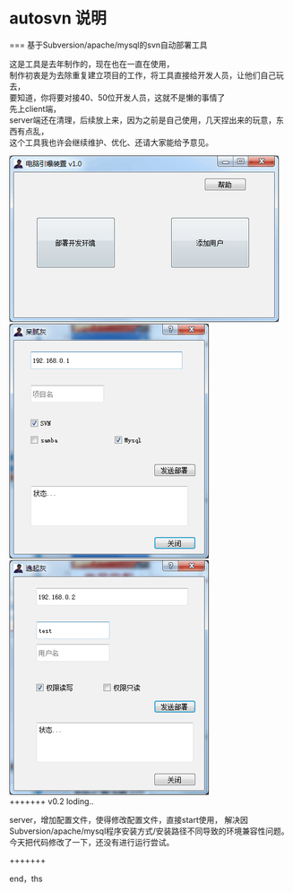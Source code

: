 # autosvn 说明
===
基于Subversion/apache/mysql的svn自动部署工具


这是工具是去年制作的，现在也在一直在使用，<br>
制作初衷是为去除重复建立项目的工作，将工具直接给开发人员，让他们自己玩去，<br>
要知道，你将要对接40、50位开发人员，这就不是懒的事情了<br>
先上client端，<br>
server端还在清理，后续放上来，因为之前是自己使用，几天捏出来的玩意，东西有点乱，<br>
这个工具我也许会继续维护、优化、还请大家能给予意见。<br>

![](https://raw.githubusercontent.com/wangwuli/autosvn/master/gihub/main.png)  <br>
![](https://raw.githubusercontent.com/wangwuli/autosvn/master/gihub/add.png)    <br>
![](https://raw.githubusercontent.com/wangwuli/autosvn/master/gihub/adduser.png) <br>
+++++++
v0.2 loding..

server，增加配置文件，使得修改配置文件，直接start使用，
解决因Subversion/apache/mysql程序安装方式/安装路径不同导致的环境兼容性问题。
今天把代码修改了一下，还没有进行运行尝试。

+++++++

end，ths

